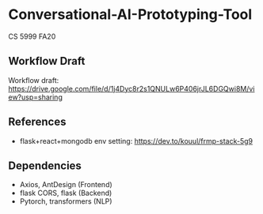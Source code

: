 # Conversational-AI-Prototyping-Tool

CS 5999 FA20

## Workflow Draft
Workflow draft: https://drive.google.com/file/d/1j4Dyc8r2s1QNULw6P406jrJL6DGQwi8M/view?usp=sharing

## References
- flask+react+mongodb env setting: https://dev.to/kouul/frmp-stack-5g9

## Dependencies
- Axios, AntDesign (Frontend)
- flask CORS, flask (Backend)
- Pytorch, transformers (NLP)
